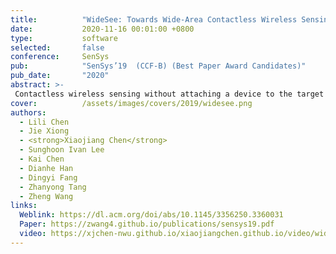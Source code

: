```yaml
---
title:          "WideSee: Towards Wide-Area Contactless Wireless Sensing"
date:           2020-11-16 00:01:00 +0800
type:           software
selected:       false
conference:     SenSys
pub:            "SenSys’19  (CCF-B) (Best Paper Award Candidates)"
pub_date:       "2020"
abstract: >-
 Contactless wireless sensing without attaching a device to the target has achieved promising progress in recent years. However, one severe limitation is the small sensing range. This paper presents WideSee to realize wide-area sensing with only one transceiver pair. WideSee utilizes the LoRa signal to achieve a larger range of sensing and further incorporates drone's mobility to broaden the sensing area. WideSee presents solutions across software and hardware to overcome two aspects of challenges for wide-range contactless sensing: (i) the interference brought by the device mobility and LoRa's high sensitivity; and (ii) the ambiguous target information such as location when employing just a single pair of transceivers. We have developed a working prototype of WideSee for human target detection and localization that are especially useful in emergency scenarios such as rescue search, and evaluated WideSee with both controlled experiments and the field study in a high-rise building. Extensive experiments demonstrate the great potential of WideSee for wide-area contactless sensing with a single LoRa transceiver pair hosted on a drone. 
cover:          /assets/images/covers/2019/widesee.png
authors:
  - Lili Chen
  - Jie Xiong
  - <strong>Xiaojiang Chen</strong>
  - Sunghoon Ivan Lee
  - Kai Chen
  - Dianhe Han
  - Dingyi Fang
  - Zhanyong Tang
  - Zheng Wang 
links:
  Weblink: https://dl.acm.org/doi/abs/10.1145/3356250.3360031
  Paper: https://zwang4.github.io/publications/sensys19.pdf
  video: https://xjchen-nwu.github.io/xiaojiangchen.github.io/video/widesee/widesee.html
---
```

